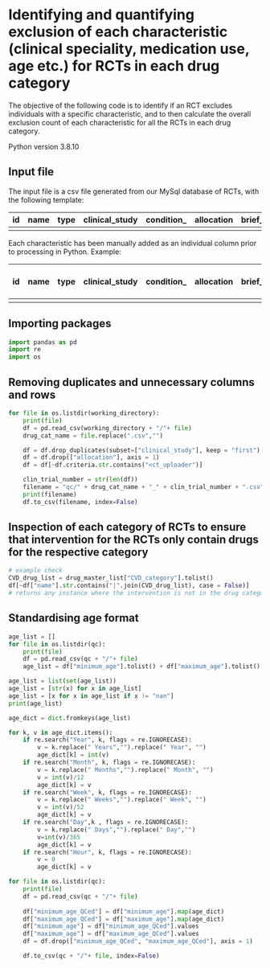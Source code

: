 # Identifying and quantifying exclusion of each characteristic (clinical speciality, medication use, age etc.) for RCTs in each drug category

The objective of the following code is to identify if an RCT excludes individuals with a specific characteristic, and to then calculate the overall exclusion count of each characteristic for all the RCTs in each drug category. 

Python version 3.8.10

## Input file

The input file is a csv file generated from our MySql database of RCTs, with the following template:

| id | name | type | clinical_study | condition_ | allocation | brief_title | phase | study_type | study_pop | criteria | gender | minimum_age | maximum_age | healthy_volunteers |
| ------------- | ------------- | ------------- | ------------- | ------------- | ------------- | ------------- | ------------- | ------------- | ------------- | ------------- | ------------- | ------------- | ------------- | ------------- |
|  |  |  |  |  |  |  |  |  |  |  |  |  |  |  |

Each characteristic has been manually added as an individual column prior to processing in Python. Example:

| id | name | type | clinical_study | condition_ | allocation | brief_title | phase | study_type | study_pop | criteria | gender | minimum_age | maximum_age | healthy_volunteers | medication_use | cardiovascular clinical speciality | ... |
| ------------- | ------------- | ------------- | ------------- | ------------- | ------------- | ------------- | ------------- | ------------- | ------------- | ------------- | ------------- | ------------- | ------------- | ------------- | ------------- | ------------- | ------------- |
|  |  |  |  |  |  |  |  |  |  |  |  |  |  |  |  |  |  |


## Importing packages 

```python
import pandas as pd 
import re
import os 
```

## Removing duplicates and unnecessary columns and rows

```python
for file in os.listdir(working_directory):
    print(file)
    df = pd.read_csv(working_directory + "/"+ file)
    drug_cat_name = file.replace(".csv","")

    df = df.drop_duplicates(subset=["clinical_study"], keep = "first")
    df = df.drop(["allocation"], axis = 1)
    df = df[~df.criteria.str.contains("<ct_uploader")]

    clin_trial_number = str(len(df))
    filename = "qc/" + drug_cat_name + "_" + clin_trial_number + ".csv"
    print(filename)
    df.to_csv(filename, index=False)
```

## Inspection of each category of RCTs to ensure that intervention for the RCTs only contain drugs for the respective category

```python 
# example check 
CVD_drug_list = drug_master_list["CVD_category"].tolist()
df[~df["name"].str.contains("|".join(CVD_drug_list), case = False)]
# returns any instance where the intervention is not in the drug category
```

## Standardising age format 

```python 
age_list = []
for file in os.listdir(qc):
    print(file)
    df = pd.read_csv(qc + "/"+ file)
    age_list = df["minimum_age"].tolist() + df["maximum_age"].tolist()

age_list = list(set(age_list))
age_list = [str(x) for x in age_list]
age_list = [x for x in age_list if x != "nan"]
print(age_list)

age_dict = dict.fromkeys(age_list)

for k, v in age_dict.items():
    if re.search("Year", k, flags = re.IGNORECASE):
        v = k.replace(" Years","").replace(" Year", "")
        age_dict[k] = int(v)
    if re.search("Month", k, flags = re.IGNORECASE):
        v = k.replace(" Months","").replace(" Month", "")
        v = int(v)/12
        age_dict[k] = v
    if re.search("Week", k, flags = re.IGNORECASE):
        v = k.replace(" Weeks","").replace(" Week", "")
        v = int(v)/52
        age_dict[k] = v
    if re.search("Day",k , flags = re.IGNORECASE):
        v = k.replace(" Days","").replace(" Day","")
        v=int(v)/365
        age_dict[k] = v
    if re.search("Hour", k, flags = re.IGNORECASE):
        v = 0 
        age_dict[k] = v  

for file in os.listdir(qc):
    print(file)
    df = pd.read_csv(qc + "/"+ file)
    
    df["minimum_age_QCed"] = df["minimum_age"].map(age_dict)
    df["maximum_age_QCed"] = df["maximum_age"].map(age_dict)
    df["minimum_age"] = df["minimum_age_QCed"].values
    df["maximum_age"] = df["maximum_age_QCed"].values
    df = df.drop(["minimum_age_QCed", "maximum_age_QCed"], axis = 1)

    df.to_csv(qc + "/"+ file, index=False)
```

